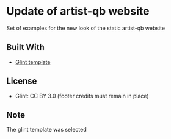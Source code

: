 # Update of artist-qb website

Set of examples for the new look of the static artist-qb website

## Built With

* [Glint template](https://colorlib.com/wp/template/glint/)

## License

* Glint: CC BY 3.0 (footer credits must remain in place)

## Note

The glint template was selected
